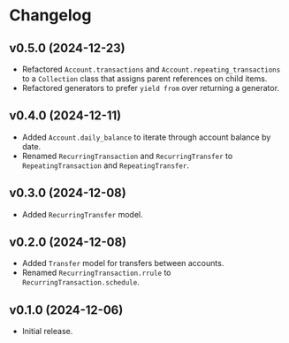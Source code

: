 # Changelog

## v0.5.0 (2024-12-23)

- Refactored `Account.transactions` and `Account.repeating_transactions` to a
  `Collection` class that assigns parent references on child items.
- Refactored generators to prefer `yield from` over returning a generator.

## v0.4.0 (2024-12-11)

- Added `Account.daily_balance` to iterate through account balance by date.
- Renamed `RecurringTransaction` and `RecurringTransfer` to
  `RepeatingTransaction` and `RepeatingTransfer`.

## v0.3.0 (2024-12-08)

- Added `RecurringTransfer` model.

## v0.2.0 (2024-12-08)

- Added `Transfer` model for transfers between accounts.
- Renamed `RecurringTransaction.rrule` to `RecurringTransaction.schedule`.

## v0.1.0 (2024-12-06)

- Initial release.
